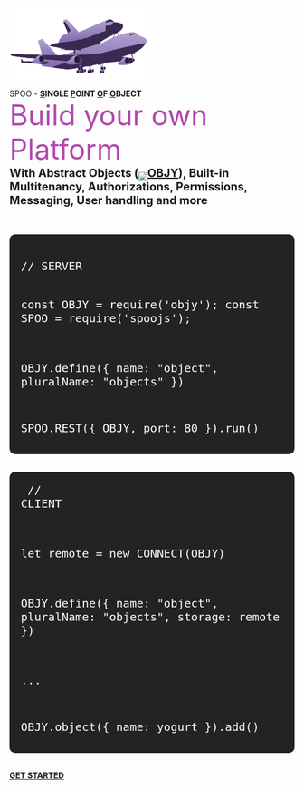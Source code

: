 <!-- _coverpage.md -->

<div style="height:100px"></div>

<img src="assets/img/shuttlecarrier.png" style="width: 250px;max-width:100%;">
<br>SPOO - <b><u>S</u>INGLE <u>P</u>OINT <u>O</u>F <u>O</u>BJECT</b><br>
<span style="font-size: 50px;color:#b14aad">Build your own Platform
</span>
<br>


<span style="font-size:20px">
<b>With Abstract Objects (<a href="https://objy.xyz" target="_blank"><img src="https://objy.xyz/logo.png" style="height:25px;margin-bottom:-7px">OBJY</a>), Built-in Multitenancy, Authorizations, Permissions, Messaging, User handling and more</b>
</span>
<br><br>
<br>


<div>
	<div style="display: inline-block;">
		<pre style="border-radius: 10px;background:#232323;text-align: left;padding: 20px;">
          	<code class="javascript" style="text-align: left;color: white;font-size:20px;" >
// SERVER

const OBJY = require('objy');
const SPOO = require('spoojs');

OBJY.define({
  name: "object",
  pluralName: "objects"
})

SPOO.REST({
  OBJY,
  port: 80
}).run()
</code></pre>
	</div>
	<div style="display: inline-block;"><pre style="border-radius: 10px;background:#232323;text-align: left;padding: 20px;">
          	<code class="javascript" style="color: white;font-size:20px;" >
// CLIENT

let remote = new CONNECT(OBJY)

OBJY.define({
  name: "object",
  pluralName: "objects",
  storage: remote
})

...

OBJY.object({
	name: yogurt
}).add()
</code></pre></div>
</div>

<a class="btn" href="/docs"><b>GET STARTED</b></a>
<div style="height:10px"></div>

<center style="width: 100%;align-items: center;justify-content: center;max-width:100%;white-space:nowrap">

</center>
